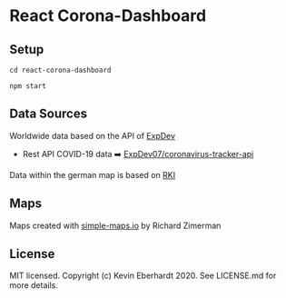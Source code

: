 # React Corona-Dashboard

## Setup
 ```cd react-corona-dashboard```

 ```npm start```

## Data Sources

Worldwide data based on the API of [ExpDev](https://github.com/ExpDev07/coronavirus-tracker-api)
- Rest API COVID-19 data ➡️ [ExpDev07/coronavirus-tracker-api](https://github.com/ExpDev07/coronavirus-tracker-api)

Data within the german map is based on [RKI](https://npgeo-corona-npgeo-de.hub.arcgis.com/datasets/917fc37a709542548cc3be077a786c17_0?geometry=-21.187%2C46.269%2C42.094%2C55.886)

## Maps
Maps created with [simple-maps.io](https://github.com/zcreativelabs/react-simple-maps) by Richard Zimerman

## License

MIT licensed. Copyright (c) Kevin Eberhardt 2020. See LICENSE.md for more details.